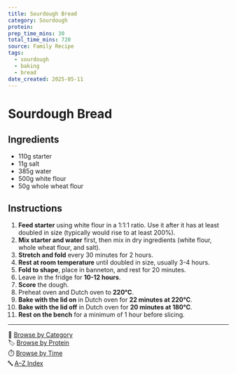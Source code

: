 ```yaml
---
title: Sourdough Bread
category: Sourdough
protein: 
prep_time_mins: 30
total_time_mins: 720
source: Family Recipe
tags:
  - sourdough
  - baking
  - bread
date_created: 2025-05-11
---
```


# Sourdough Bread

## Ingredients
- 110g starter
- 11g salt
- 385g water
- 500g white flour
- 50g whole wheat flour

## Instructions
1. **Feed starter** using white flour in a 1:1:1 ratio. Use it after it has at least doubled in size (typically would rise to at least 200%).
2. **Mix starter and water** first, then mix in dry ingredients (white flour, whole wheat flour, and salt).
3. **Stretch and fold** every 30 minutes for 2 hours.
4. **Rest at room temperature** until doubled in size, usually 3-4 hours.
5. **Fold to shape**, place in banneton, and rest for 20 minutes.
6. Leave in the fridge for **10-12 hours**.
7. **Score** the dough.
8. Preheat oven and Dutch oven to **220°C**.
9. **Bake with the lid on** in Dutch oven for **22 minutes at 220°C**.
10. **Bake with the lid off** in Dutch oven for **20 minutes at 180°C**.
11. **Rest on the bench** for a minimum of 1 hour before slicing.

---

📁 [Browse by Category](categories.md)  
🏷️ [Browse by Protein](../indexes/protein.md)  
⏱️ [Browse by Time](../indexes/time.md)  
🔤 [A–Z Index](../indexes/alphabet.md)
